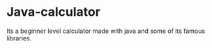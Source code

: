 # Java-calculator
Its a beginner level calculator made with java and some of its famous libraries. 
